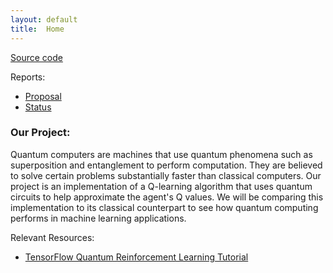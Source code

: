 ```yaml
---
layout: default
title:  Home
---
```


[Source code](https://github.com/fvelasquez12/Superposition)

Reports:

- [Proposal](https://fvelasquez12.github.io/Superposition/proposal.html)
- [Status](https://fvelasquez12.github.io/Superposition/status.html)

### Our Project:
Quantum computers are machines that use quantum phenomena such as superposition and entanglement to perform computation. They are believed to solve certain problems substantially faster than classical computers. Our project is an implementation of a Q-learning algorithm that uses quantum circuits to help approximate the agent's Q values. We will be comparing this implementation to its classical counterpart to see how quantum computing performs in machine learning applications. 


Relevant Resources:
- [TensorFlow Quantum Reinforcement Learning Tutorial](https://www.tensorflow.org/quantum/tutorials/quantum_reinforcement_learning)
